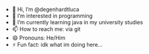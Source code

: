 - 👋 Hi, I’m @degenhardtluca
- 👀 I’m interested in programming
- 🌱 I’m currently learning java in my university studies
- 📫 How to reach me: via git
- 😄 Pronouns: He/Him
- ⚡ Fun fact: idk what im doing here...

<!---
degenhardtluca/degenhardtluca is a ✨ special ✨ repository because its `README.md` (this file) appears on your GitHub profile.
You can click the Preview link to take a look at your changes.
--->
